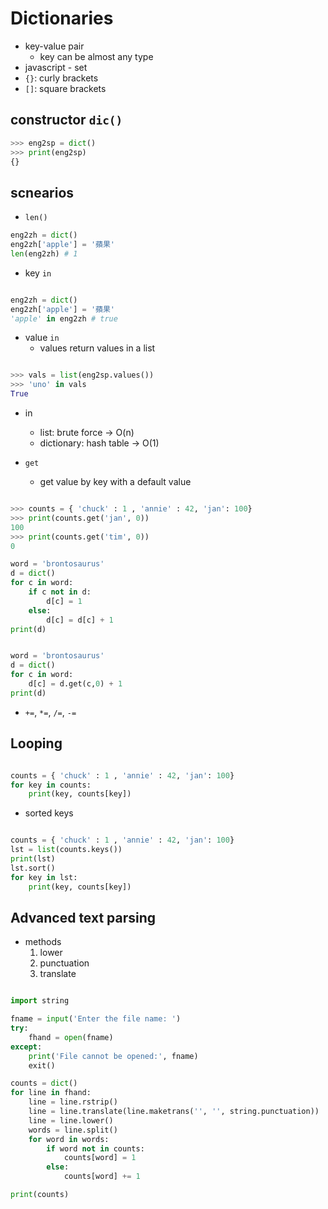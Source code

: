 # Dictionaries
* key-value pair
    * key can be almost any type
* javascript - set
* `{}`: curly brackets
* `[]`: square brackets

## constructor `dic()`
```python
>>> eng2sp = dict()
>>> print(eng2sp)
{}
```

## scnearios

* `len()`

```python
eng2zh = dict()
eng2zh['apple'] = '蘋果'
len(eng2zh) # 1

```

* key `in`
```python

eng2zh = dict()
eng2zh['apple'] = '蘋果'
'apple' in eng2zh # true

```

* value `in`
    * values return values in a list

```python

>>> vals = list(eng2sp.values())
>>> 'uno' in vals
True
```

* in
    * list: brute force -> O(n)
    * dictionary: hash table -> O(1)


* `get`
    * get value by key with a default value

```python

>>> counts = { 'chuck' : 1 , 'annie' : 42, 'jan': 100}
>>> print(counts.get('jan', 0))
100
>>> print(counts.get('tim', 0))
0

```

```python
word = 'brontosaurus'
d = dict()
for c in word:
    if c not in d:
        d[c] = 1
    else:
        d[c] = d[c] + 1
print(d)

```

```python

word = 'brontosaurus'
d = dict()
for c in word:
    d[c] = d.get(c,0) + 1
print(d)

```

* `+=`, `*=`, `/=`, `-=`


## Looping
```python

counts = { 'chuck' : 1 , 'annie' : 42, 'jan': 100}
for key in counts:
    print(key, counts[key])

```

* sorted keys

```python

counts = { 'chuck' : 1 , 'annie' : 42, 'jan': 100}
lst = list(counts.keys())
print(lst)
lst.sort()
for key in lst:
    print(key, counts[key])

```

## Advanced text parsing
* methods
    1. lower
    2. punctuation
    3. translate

```python

import string

fname = input('Enter the file name: ')
try:
    fhand = open(fname)
except:
    print('File cannot be opened:', fname)
    exit()

counts = dict()
for line in fhand:
    line = line.rstrip()
    line = line.translate(line.maketrans('', '', string.punctuation))
    line = line.lower()
    words = line.split()
    for word in words:
        if word not in counts:
            counts[word] = 1
        else:
            counts[word] += 1

print(counts)

```
